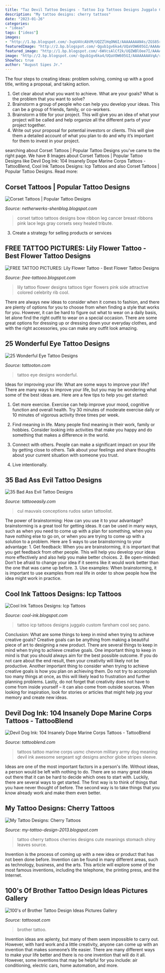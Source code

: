 ```yaml
---
title: "Taz Devil Tattoo Designs - Tattoo Icp Tattoos Designs Juggalo Custom Fareham Cool Seç Pano"
description: "My tattoo designs: cherry tattoos"
date: "2023-01-26"
categories:
- "ideas"
tags: ["ideas"]
images:
- "http://1.bp.blogspot.com/-3vpU4VcAbVM/UQZZlHqON6I/AAAAAAAAN4s/ZGS85rUYQyU/s1600/icp-custom-design-tattoo.jpg"
featuredImage: "http://2.bp.blogspot.com/-Qgub1gv6ka4/UQaVOW605GI/AAAAAAAAVqA/r8UFJOo751w/s1600/Cherry_Tattoo_by_sparvflickan.jpg"
featured_image: "http://1.bp.blogspot.com/-6WVcsAlCf2k/UQZWBlOee7I/AAAAAAAANJw/TxtKuyVKbfc/s1600/Healed-Corset-Bow-Tattoo-s-on-my-legs-tattoo-96454.jpeg"
image: "http://2.bp.blogspot.com/-Qgub1gv6ka4/UQaVOW605GI/AAAAAAAAVqA/r8UFJOo751w/s1600/Cherry_Tattoo_by_sparvflickan.jpg"
ShowToc: true
author: "August Sipes Jr."
---
```



The four steps to creating ideas: problem solving, coming up with a good title, writing a proposal, and taking action.
1. Get clear about what you want to achieve. What are your goals? What is the problem that you want to solve? 
2. Brainstorm a group of people who can help you develop your ideas. This can be a group of friends, family, or co-workers. 
3. Brainstorm a title for your project. This will give you an idea of what your project will be called and help organize all the different parts of your project together. 
4. Write out your proposal for potential investors or clients. This will give them a detailed account of what you plan to do and why it’s important for them to invest in your project.

	

		
searching about Corset Tattoos | Popular Tattoo Designs you've came to the right page. We have 8 Images about Corset Tattoos | Popular Tattoo Designs like Devil Dog Ink: 104 Insanely Dope Marine Corps Tattoos - TattooBlend, Cool Ink Tattoos Designs: Icp Tattoos and also Corset Tattoos | Popular Tattoo Designs. Read more:
		
    
## Corset Tattoos | Popular Tattoo Designs

<img loading=lazy src="http://1.bp.blogspot.com/-6WVcsAlCf2k/UQZWBlOee7I/AAAAAAAANJw/TxtKuyVKbfc/s1600/Healed-Corset-Bow-Tattoo-s-on-my-legs-tattoo-96454.jpeg" onerror="this.onerror=null;this.src='https://tse4.mm.bing.net/th?id=OIP.B-G85b9Py9XW_noHwrnRywHaM6&amp;pid=15.1';" alt="Corset Tattoos | Popular Tattoo Designs">

_Source: netherwerks-shenblog.blogspot.com_

>corset tattoo tattoos designs bow ribbon leg cancer breast ribbons pink lace legs gray corsets sexy healed tribute. 

	

3. Create a strategy for selling products or services 

    
## FREE TATTOO PICTURES: Lily Flower Tattoo - Best Flower Tattoo Designs

<img loading=lazy src="https://4.bp.blogspot.com/-XSkbHBSSVYs/Tk47JtcyNOI/AAAAAAAAAIg/u2AEl36toPI/s1600/Lily+Flower+Tattoo-pink-lily-tattoo-25892.jpeg" onerror="this.onerror=null;this.src='https://tse2.mm.bing.net/th?id=OIP.0ZQMqjnpdziw9lUAdHh0SAHaJ4&amp;pid=15.1';" alt="FREE TATTOO PICTURES: Lily Flower Tattoo - Best Flower Tattoo Designs">

_Source: free-tattooo.blogspot.com_

>lily tattoo flower designs tattoos tiger flowers pink side attractive colored celebrity rib cool. 

	

There are always new ideas to consider when it comes to fashion, and there are plenty of options for you to choose from when finding a style that works for you. However, it can be hard to figure out what to wear on a daily basis, let alone find the right outfit to wear on a special occasion. There are some great options for dressing up or dressing down your everyday clothes, and with the right accessories, you can make any outfit look amazing.

    
## 25 Wonderful Eye Tattoo Designs

<img loading=lazy src="https://tattooton.com/wp-content/uploads/2013/11/Eye-Tattoo-Designs5.jpg" onerror="this.onerror=null;this.src='https://tse3.mm.bing.net/th?id=OIP.QLEJJIXsAGUmUgbiknJLaAHaLH&amp;pid=15.1';" alt="25 Wonderful Eye Tattoo Designs">

_Source: tattooton.com_

>tattoo eye designs wonderful. 

	

Ideas for improving your life: What are some ways to improve your life?
There are many ways to improve your life, but you may be wondering what some of the best ideas are. Here are a few tips to help you get started:
1. Get more exercise. Exercise can help improve your mood, cognitive function and overall health. Try 30 minutes of moderate exercise daily or 10 minutes of vigorous activity three times per week.

2. Find meaning in life. Many people find meaning in their work, family or hobbies. Consider looking into activities that make you happy and do something that makes a difference in the world.

3. Connect with others. People can make a significant impact on your life by getting close to others. Talk about your feelings and share thoughts about your current situation with someone you trust.

4. Live intentionally.

    
## 35 Bad Ass Evil Tattoo Designs

<img loading=lazy src="http://www.tattooeasily.com/wp-content/uploads/2013/03/Evil-Tattoo-Designs-15.jpg" onerror="this.onerror=null;this.src='https://tse3.mm.bing.net/th?id=OIP.KIiZzkx4TJ3N9e9QvEZqCwHaKV&amp;pid=15.1';" alt="35 Bad Ass Evil Tattoo Designs">

_Source: tattooeasily.com_

>cul mauvais conceptions rudos satan tattoolist. 

	

The power of brainstorming: How can you use it to your advantage?
brainstorming is a great tool for getting ideas. It can be used in many ways, such as when you need to come up with a plan for something, when you have nothing else to go on, or when you are trying to come up with a solution to a problem. Here are 5 ways to use brainstorming to your advantage: 1. Get feedback: When you are brainstorming, it is important that you get feedback from other people. This will help you develop your ideas more effectively and also help you make better choices. 2. Be open-minded: Don’t be afraid to change your idea if it seems like it would work better than the one that was came up before. 3. Use examples: When brainstorming, it is important to use examples from real life in order to show people how the idea might work in practice. 
    
## Cool Ink Tattoos Designs: Icp Tattoos

<img loading=lazy src="http://1.bp.blogspot.com/-3vpU4VcAbVM/UQZZlHqON6I/AAAAAAAAN4s/ZGS85rUYQyU/s1600/icp-custom-design-tattoo.jpg" onerror="this.onerror=null;this.src='https://tse2.mm.bing.net/th?id=OIP.4zZ3RvQAcEomy7Xc_aesegHaLD&amp;pid=15.1';" alt="Cool Ink Tattoos Designs: Icp Tattoos">

_Source: cool-ink.blogspot.com_

>tattoo icp tattoos designs juggalo custom fareham cool seç pano. 

	

Conclusion: What are some things to keep in mind when trying to achieve creative goals?
Creative goals can be anything from making a beautiful piece of art to designing a new product. There are several things to keep in mind when trying to achieve creative goals. One important thing to keep in mind is that you should always aim for the best possible outcome. If you do not care about the end result, then your creativity will likely not be productive. Another important thing to consider when trying to achieve creative goals is how you plan on achieving them. Do not try to accomplish too many things at once, as this will likely lead to frustration and further planning problems. Lastly, do not forget that creativity does not have to come from inside yourself – it can also come from outside sources. When looking for inspiration, look for stories or articles that might help jog your memory and create new ideas.

    
## Devil Dog Ink: 104 Insanely Dope Marine Corps Tattoos - TattooBlend

<img loading=lazy src="https://tattooblend.com/wp-content/uploads/2015/09/marine-corps-tattoo-3djs944.jpg" onerror="this.onerror=null;this.src='https://tse3.mm.bing.net/th?id=OIP.lusC25QV_l9Rt_IXg2ihFAHaLD&amp;pid=15.1';" alt="Devil Dog Ink: 104 Insanely Dope Marine Corps Tattoos - TattooBlend">

_Source: tattooblend.com_

>tattoos tattoo marine corps usmc chevron military army dog meaning devil ink awesome sergeant sgt designs anchor globe stripes sleeve. 

	

Ideas are one of the most important factors in a person's life. Without ideas, a person would be left with nothing to do. There are so many great ideas out there that it can be hard to decide which ones to start with. Luckily, there are several ways to get started. The first way is to think of things that you have never thought of before. The second way is to take things that you know already work and make them even better.

    
## My Tattoo Designs: Cherry Tattoos

<img loading=lazy src="http://2.bp.blogspot.com/-Qgub1gv6ka4/UQaVOW605GI/AAAAAAAAVqA/r8UFJOo751w/s1600/Cherry_Tattoo_by_sparvflickan.jpg" onerror="this.onerror=null;this.src='https://tse3.mm.bing.net/th?id=OIP.Vx7M74VoWYeL0HK5z3pUGwHaJ4&amp;pid=15.1';" alt="My Tattoo Designs: Cherry Tattoos">

_Source: my-tattoo-design-2013.blogspot.com_

>tattoo cherry tattoos cherries designs cute meanings stomach shiny leaves source. 

	

Invention is the process of coming up with a new idea or product that has not been done before. Invention can be found in many different areas, such as technology, business, and the arts. This article will explore some of the most famous inventions, including the telephone, the printing press, and the Internet.

    
## 100&#039;s Of Brother Tattoo Design Ideas Pictures Gallery

<img loading=lazy src="https://tattoosat.com/wp-content/uploads/2014/12/Brother-2.jpg" onerror="this.onerror=null;this.src='https://tse1.mm.bing.net/th?id=OIP.kI3xIJB0s_HTiLdm6zM59wHaFj&amp;pid=15.1';" alt="100&#039;s of Brother Tattoo Design Ideas Pictures Gallery">

_Source: tattoosat.com_

>brother tattoo. 

	

Invention ideas are aplenty, but many of them seem impossible to carry out. However, with hard work and a little creativity, anyone can come up with an invention that makes someone’s life easier. There are many different ways to make your life better and there is no one invention that will do it all. However, some inventions that may be helpful for you include: air conditioning, electric cars, home automation, and more.

